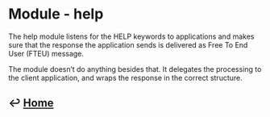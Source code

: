 Module - help
=============

The help module listens for the HELP keywords to applications and makes sure
that the response the application sends is delivered as Free To End User
(FTEU) message.

The module doesn’t do anything besides that. It delegates the processing
to the client application, and wraps the response in the correct
structure.

&#8617; [Home](https://github.com/RecessMobile/API)
--------------